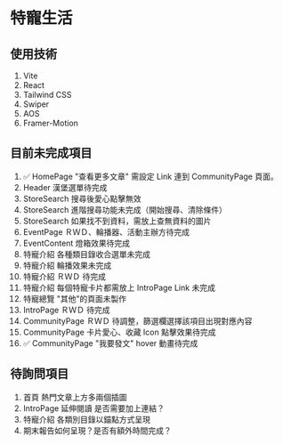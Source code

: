 # 特寵生活

## 使用技術
1. Vite
2. React
3. Tailwind CSS
4. Swiper
5. AOS
6. Framer-Motion

## 目前未完成項目
1. ✅ HomePage "查看更多文章" 需設定 Link 連到 CommunityPage 頁面。
2. Header 漢堡選單待完成
3. StoreSearch 搜尋後愛心點擊無效
4. StoreSearch 進階搜尋功能未完成（開始搜尋、清除條件）
5. StoreSearch 如果找不到資料，需放上查無資料的圖片
6. EventPage ＲＷＤ、輪播器、活動主辦方待完成
7. EventContent 燈箱效果待完成
8. 特寵介紹 各種類目錄收合選單未完成
9. 特寵介紹 輪播效果未完成
10. 特寵介紹 ＲＷＤ 待完成
11. 特寵介紹 每個特寵卡片都需放上 IntroPage Link 未完成
12. 特寵總覽 "其他"的頁面未製作
13. IntroPage ＲＷＤ 待完成
14. CommunityPage ＲＷＤ 待調整，篩選欄選擇該項目出現對應內容
15. CommunityPage 卡片愛心、收藏 Icon 點擊效果待完成
16. ✅ CommunityPage "我要發文" hover 動畫待完成

## 待詢問項目
1. 首頁 熱門文章上方多兩個插圖
2. IntroPage 延伸閱讀 是否需要加上連結？
3. 特寵介紹 各類別目錄以錨點方式呈現
4. 期末報告如何呈現？是否有額外時間完成？